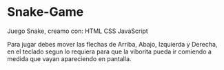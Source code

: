 # Snake-Game
Juego Snake, creamo con:
HTML
CSS
JavaScript

Para jugar debes mover las flechas de Arriba, Abajo, Izquierda y Derecha, en el teclado
segun lo requiera para que la viborita pueda ir comiendo a medida que vayan apareciendo en pantalla.
